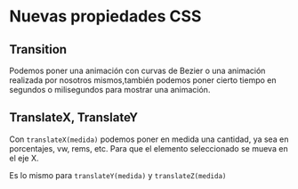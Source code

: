 # Nuevas propiedades CSS

## Transition
Podemos poner una animación con curvas de Bezier o una animación realizada por nosotros mismos,también podemos poner cierto tiempo en segundos o milisegundos para mostrar una animación.

## TranslateX, TranslateY
Con ```translateX(medida)``` podemos poner en medida una cantidad, ya sea en porcentajes, vw, rems, etc. Para que el elemento seleccionado se mueva en el eje X.

Es lo mismo para ```translateY(medida)``` y ```translateZ(medida)```